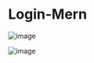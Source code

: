 # Login-Mern

![image](https://user-images.githubusercontent.com/77370375/196267838-89d513da-32fb-4525-a1cb-6eb641dd6fc0.png)



![image](https://user-images.githubusercontent.com/77370375/196267851-4e973c26-04bc-4ea7-870f-6a2e1c64d68e.png)
